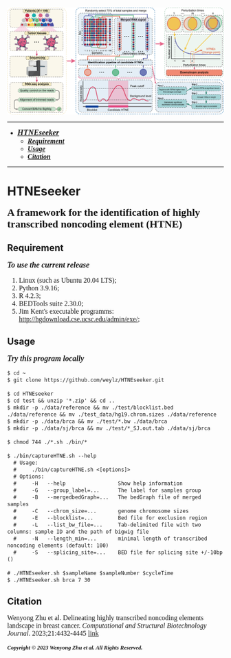 ![HTNEseeker overview](HTNEseeker.overview.png)


----------
- <font face = "Times New Roman" size = 4> ***[HTNEseeker](#htneseeker)*** </font>
  - <font face = "Times New Roman" size = 3> ***[Requirement](#requirement)*** </font>
  - <font face = "Times New Roman" size = 3> ***[Usage](#usage)*** </font>
  - <font face = "Times New Roman" size = 3> ***[Citation](#citation)*** </font>
----------

# HTNEseeker
<font face = "Times New Roman" size = 5> **A framework for the identification of highly transcribed noncoding element (HTNE)** </font>

## Requirement

<font face = "Times New Roman" size = 4> ***To use the current release*** </font>
<font face = "Times New Roman" size = 3>
1. Linux (such as Ubuntu 20.04 LTS);
2. Python 3.9.16;
3. R 4.2.3;
4. BEDTools suite 2.30.0;
5. Jim Kent's executable programms: http://hgdownload.cse.ucsc.edu/admin/exe/;
</font>

## Usage
<font face = "Times New Roman" size = 4> ***Try this program locally*** </font>

```shell
$ cd ~
$ git clone https://github.com/weylz/HTNEseeker.git

$ cd HTNEseeker
$ cd test && unzip '*.zip' && cd ..
$ mkdir -p ./data/reference && mv ./test/blocklist.bed ./data/reference && mv ./test_data/hg19.chrom.sizes ./data/reference
$ mkdir -p ./data/brca && mv ./test/*.bw ./data/brca
$ mkdir -p ./data/sj/brca && mv ./test/*_SJ.out.tab ./data/sj/brca

$ chmod 744 ./*.sh ./bin/*

$ ./bin/captureHTNE.sh --help
  # Usage:
  #     ./bin/captureHTNE.sh <[options]>
  # Options:
  #     -H   --help                 Show help information
  #     -G   --group_label=...      The label for samples group
  #     -B   --mergedbedGraph=...   The bedGraph file of merged samples
  #     -C   --chrom_size=...       genome chromosome sizes
  #     -E   --blocklist=...        Bed file for exclusion region
  #     -L   --list_bw_file=...     Tab-delimited file with two columns: sample ID and the path of bigwig file
  #     -N   --length_min=...       minimal length of transcribed noncoding elements (default: 100)
  #     -S   --splicing_site=...    BED file for splicing site +/-10bp ()

# ./HTNEseeker.sh $sampleName $sampleNumber $cycleTime
$ ./HTNEseeker.sh brca 7 30
```

## Citation
<font face = "Times New Roman" size = 3> Wenyong Zhu et al. Delineating highly transcribed noncoding elements landscape in breast cancer. *Computational and Structural Biotechnology Journal*. 2023;21:4432-4445 [link](https://doi.org/10.1016/j.csbj.2023.09.009) </font>

<font face = "Times New Roman" size = 2> ***Copyright © 2023 Wenyong Zhu et al. All Rights Reserved.*** </font>
